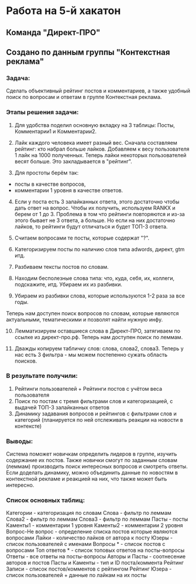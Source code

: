 # Работа на 5-й хакатон
## Команда "Директ-ПРО"
## Создано по данным группы "Контекстная реклама"


### Задача: 
Сделать объективный рейтинг постов и комментариев, а также удобный поиск по вопросам и ответам в группе Контекстная реклама.

### Этапы решения задачи: 

1) Для удобства поделил основную вкладку на 3 таблицы: Посты, Комментарии1 и Комментарии2.

2) Лайк каждого человека имеет разный вес. 
Сначала составляем рейтинг: кто набрал больше лайков. 
Добавляем к весу пользователя 1 лайк на 1000 полученных. 
Теперь лайки некоторых пользователей весят больше. 
Это закладывается в "рейтинг".

3) Для простоты берём так:
- посты в качестве вопросов,  
- комментарии 1 уровня в качестве ответов. 

4) Если у поста есть 3 залайканных ответа, этого достаточно чтобы дать ответ на вопрос. Чтобы их получить, используем RANKX и берем от 1 до 3. Проблема в том что рейтинги повторяются и из-за этого бывает не 3 ответа, а больше. Но если на них достаточно лайков, то рейтинги будут отличаться и будет ТОП-3 ответа.

5) Считаем вопросами те посты, которые содержат "?".

6) Категоризируем посты по наличию слов типа adwords, директ, gtm итд.

7) Разбиваем тексты постов по словам.

8) Находим бесполезные слова типа: что, куда, себя, их, коллеги, подскажите, итд. Убираем их из разбивки.

9) Убираем из разбивки слова, которые используются 1-2 раза за все годы.

Теперь нам доступен поиск вопросов по словам, которые являются актуальными, тематическими и позволят найти нужную инфу.

10) Лемматизируем оставшиеся слова в Директ-ПРО, затягиваем по ссылке из директ-про.рф. Теперь нам доступен поиск по леммам.

11) Дважды копируем табличку слов: слова, слова2, слова3. Теперь у нас есть 3 фильтра - мы можем постепенно сужать область поисков.

### В результате получили: 

1) Рейтинги пользователей + Рейтинги постов с учётом веса пользователя
2) Поиск по постам с тремя фильтрами слов и категоризацией, с выдачей ТОП-3 залайканных ответов
3) Динамику задавания вопросов и рейтингов с фильтрами слов и категорий (планируется по ней отслеживать реакции на новости в контексте)

### Выводы:

Система поможет новичкам определить лидеров в группе, изучить содержание их постов. 
Также новички смогут по заданным словам (леммам) производить поиск интересных вопросов и смотреть ответы. 
Если доделать динамику, можно объединить данные по новостям в контекстной рекламе и реакцией на них, что также может быть интересно.

### Список основных таблиц:

Категории - категоризация по словам
Слова - фильтр по леммам
Слова2 - фильтр по леммам
Слова3 - фильтр по леммам
Пасты - посты
Каменты1 - комментарии 1 уровня
Каменты2 - комментарии 2 уровня
Вопрос-Не вопрос - определение списка постов которые являются вопросами
Лайки - количество лайков от автора к посту
Юзеры - список пользователей с именами
Вопросы * - список постов с вопросами
Топ ответов * - список топовых ответов на посты-вопросы
Ответы - все ответы на посты-вопросы
Авторы и Пасты - соотнесение авторов и постов
Пасты и Каменты - тип и ID поста/коммента
Рейтинг Записи - список постов/комментов с рейтингом
Рейтинг Юзера - список пользователей + данные по лайкам на их посты

